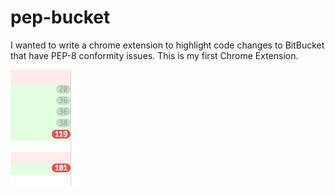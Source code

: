 pep-bucket
==========

I wanted to write a chrome extension to highlight code changes to BitBucket that
have PEP-8 conformity issues. This is my first Chrome Extension.

![BitBucket showing additions](https://raw.githubusercontent.com/randonia/pep-bucket/screenshots/character_counts.png)
